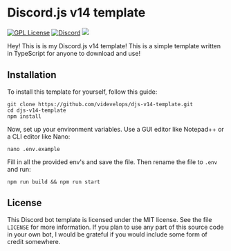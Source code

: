 # Discord.js v14 template

[![GPL License](https://img.shields.io/badge/License-MIT-green.svg)](https://choosealicense.com/licenses/mit)
[![Discord](https://img.shields.io/discord/1188940144061993030.svg?logo=discord&colorB=7289DA&label=Support%20Server)]([https://bool.codes/discord](https://discord.gg/XdVaxXjNcH))
[![](https://img.shields.io/badge/discord.js-v14.13.0-blue.svg?logo=npm)](https://npmjs.com/package/discord.js)

Hey! This is is my Discord.js v14 template! This is a simple template written in TypeScript for anyone to download and use!

## Installation

To install this template for yourself, follow this guide:

```
git clone https://github.com/videvelops/djs-v14-template.git
cd djs-v14-template
npm install
```

Now, set up your environment variables. Use a GUI editor like Notepad++ or a CLI editor like Nano:

```
nano .env.example
```

Fill in all the provided env's and save the file. Then rename the file to `.env` and run:

```
npm run build && npm run start
```

## License

This Discord bot template is licensed under the MIT license. See the file `LICENSE` for more information. If you plan to use any part of this source code in your own bot, I would be grateful if you would include some form of credit somewhere.
